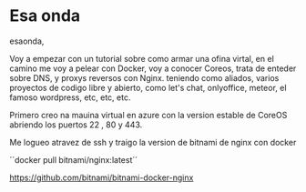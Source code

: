 # Esa onda
esaonda, 



Voy a empezar con un tutorial sobre como armar una ofina virtal, en el camino me voy a pelear con Docker, voy a conocer Coreos, trata de enteder sobre DNS, y proxys reversos con Nginx. teniendo como aliados, varios proyectos de codigo libre y abierto, como let's chat, onlyoffice, meteor, el famoso wordpress, etc, etc, etc.


Primero creo na mauina virtual en azure con la version estable de CoreOS abriendo los puertos 22 , 80 y 443.

Me logueo atravez de ssh y traigo la version de bitnami de nginx con docker

´´docker pull bitnami/nginx:latest´´

https://github.com/bitnami/bitnami-docker-nginx
